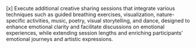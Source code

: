 [x] Execute additional creative sharing sessions that integrate various techniques such as guided breathing exercises, visualization, nature-specific activities, music, poetry, visual storytelling, and dance, designed to enhance emotional clarity and facilitate discussions on emotional experiences, while extending session lengths and enriching participants' emotional journeys and artistic expressions.